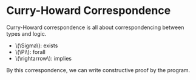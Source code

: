 # Curry-Howard Correspondence

Curry-Howard correspondence is all about correspondencing between types and logic.

- \\(\Sigma\\): exists
- \\(\Pi\\): forall
- \\(\rightarrow\\): implies

By this correspondence, we can write constructive proof by the program.
